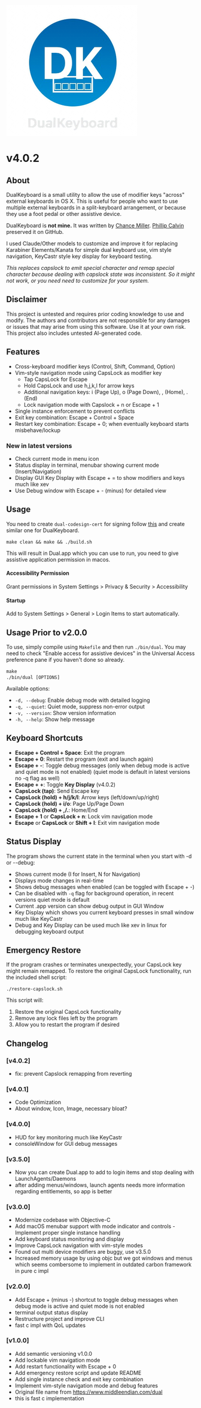 ![DualKeyboard Logo](Resources/DualKeyboardLogo.png)

# v4.0.2

## About

DualKeyboard is a small utility to allow the use of modifier keys "across" external keyboards in OS X. This is useful for people who want to use multiple external keyboards in a split-keyboard arrangement, or because they use a foot pedal or other assistive device.

DualKeyboard is **not mine.** It was written by [Chance Miller](http://dotdotcomorg.net/dual). [Phillip Calvin](https://github.com/pnc/dual-keyboards) preserved it on GitHub. 

I used Claude/Other models to customize and improve it for replacing Karabiner Elements/Kanata for simple dual keyboard use, vim style navigation, KeyCastr style key display for keyboard testing. 

*This replaces capslock to emit special character and remap special character because dealing with capslock state was inconsistent. So it might not work, or you need need to customize for your system.*

## Disclaimer

This project is untested and requires prior coding knowledge to use and modify. The authors and contributors are not responsible for any damages or issues that may arise from using this software. Use it at your own risk. This project also includes untested AI-generated code.

## Features

- Cross-keyboard modifier keys (Control, Shift, Command, Option)
- Vim-style navigation mode using CapsLock as modifier key
  - Tap CapsLock for Escape
  - Hold CapsLock and use h,j,k,l for arrow keys
  - Additional navigation keys: i (Page Up), o (Page Down), , (Home), . (End)
  - Lock navigation mode with Capslock + n or Escape + 1
- Single instance enforcement to prevent conflicts
- Exit key combination: Escape + Control + Space
- Restart key combination: Escape + 0; when eventually keyboard starts misbehave/lockup

### New in latest versions

- Check current mode in menu icon
- Status display in terminal, menubar showing current mode (Insert/Navigation)
- Display GUI Key Display with Escape + =  to show modifiers and keys much like xev
- Use Debug window with Escape + - (minus) for detailed view

## Usage 

You need to create ```dual-codesign-cert``` for signing follow [this](https://github.com/nikitabobko/AeroSpace/blob/main/dev-docs/development.md#2-create-codesign-certificate) and create similar one for DualKeyboard.

```
make clean && make && ./build.sh
```
This will result in Dual.app which you can use to run, you need to give assistive application permission in macos.  

#### Accessibility Permission
Grant permissions in System Settings > Privacy & Security > Accessibility

#### Startup
Add to System Settings > General > Login Items
to start automatically. 



## Usage Prior to v2.0.0

To use, simply compile using `Makefile` and then run `./bin/dual`. You may need to check "Enable access for assistive devices" in the Universal Access preference pane if you haven't done so already.

```
make
./bin/dual [OPTIONS]
```

Available options:
- `-d, --debug`: Enable debug mode with detailed logging
- `-q, --quiet`: Quiet mode, suppress non-error output
- `-v, --version`: Show version information
- `-h, --help`: Show help message


## Keyboard Shortcuts

- **Escape + Control + Space**: Exit the program
- **Escape + 0**: Restart the program (exit and launch again)
- **Escape + -**: Toggle debug messages (only when debug mode is active and quiet mode is not enabled) (quiet mode is default in latest versions no -q flag as well)
- **Escape + +**: Toggle **Key Display**  (v4.0.2)
- **CapsLock (tap)**: Send Escape key
- **CapsLock (hold) + h/j/k/l**: Arrow keys (left/down/up/right)
- **CapsLock (hold) + i/o**: Page Up/Page Down
- **CapsLock (hold) + ,/.**: Home/End
- **Escape + 1** or **CapsLock + n**: Lock vim navigation mode
- **Escape** or **CapsLock** or **Shift + I**: Exit vim navigation mode

## Status Display

The program shows the current state in the terminal when you start with -d or --debug:
- Shows current mode (I for Insert, N for Navigation)
- Displays mode changes in real-time
- Shows debug messages when enabled (can be toggled with Escape + -)
- Can be disabled with `-q` flag for background operation, in recent versions quiet mode is default
- Current .app version can show debug output in GUI Window 
- Key Display which shows you current keyboard presses in small window much like KeyCastr
- Debug and Key Display can be used much like xev in linux for debugging keyboard output

## Emergency Restore

If the program crashes or terminates unexpectedly, your CapsLock key might remain remapped. To restore the original CapsLock functionality, run the included shell script:

```
./restore-capslock.sh
```

This script will:
1. Restore the original CapsLock functionality
2. Remove any lock files left by the program
3. Allow you to restart the program if desired

## Changelog

### [v4.0.2] 
- fix: prevent Capslock remapping from reverting 

### [v4.0.1]
- Code Optimization
- About window, Icon, Image, necessary bloat?

### [v4.0.0]
- HUD for key monitoring much like KeyCastr
- consoleWindow for GUI debug messages

### [v3.5.0]
- Now you can create Dual.app to add to login items and stop dealing with LaunchAgents/Daemons
- after adding menus/windows, launch agents needs more information regarding entitlements, so app is better

### [v3.0.0]
- Modernize codebase with Objective-C 
- Add macOS menubar support with mode indicator and controls - Implement proper single instance handling 
- Add keyboard status monitoring and display
- Improve CapsLock navigation with vim-style modes 
- Found out multi device modifiers are buggy, use v3.5.0
- Increased memory usage by using objc but we got windows and menus which seems combersome to implement in outdated carbon framework in pure c impl

### [v2.0.0]
- Add Escape + (minus -) shortcut to toggle debug messages when debug mode is active and quiet mode is not enabled
- terminal output status display
- Restructure project and improve CLI
- fast c impl with QoL updates

### [v1.0.0]
- Add semantic versioning v1.0.0
- Add lockable vim navigation mode
- Add restart functionality with Escape + 0
- Add emergency restore script and update README
- Add single instance check and exit key combination
- Implement vim-style navigation mode and debug features
- Original file name from https://www.middleendian.com/dual
- this is fast c implementation
